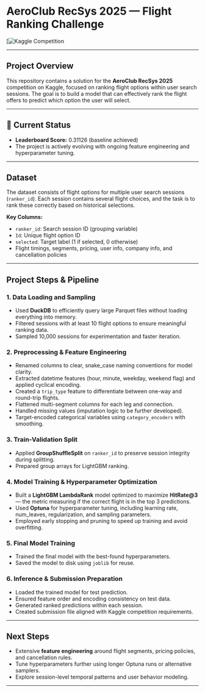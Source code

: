 # AeroClub RecSys 2025 — Flight Ranking Challenge

[![Kaggle Competition](https://www.kaggle.com/competitions/aeroclub-recsys-2025/overview)

---

## Project Overview

This repository contains a solution for the **AeroClub RecSys 2025** competition on Kaggle, focused on ranking flight options within user search sessions. The goal is to build a model that can effectively rank the flight offers to predict which option the user will select.

---

## 🚀 Current Status

* **Leaderboard Score:** 0.31126 (baseline achieved)
* The project is actively evolving with ongoing feature engineering and hyperparameter tuning.

---

## Dataset

The dataset consists of flight options for multiple user search sessions (`ranker_id`). Each session contains several flight choices, and the task is to rank these correctly based on historical selections.

**Key Columns:**

* `ranker_id`: Search session ID (grouping variable)
* `Id`: Unique flight option ID
* `selected`: Target label (1 if selected, 0 otherwise)
* Flight timings, segments, pricing, user info, company info, and cancellation policies

---

## Project Steps & Pipeline

### 1. Data Loading and Sampling

* Used **DuckDB** to efficiently query large Parquet files without loading everything into memory.
* Filtered sessions with at least 10 flight options to ensure meaningful ranking data.
* Sampled 10,000 sessions for experimentation and faster iteration.

### 2. Preprocessing & Feature Engineering

* Renamed columns to clear, snake\_case naming conventions for model clarity.
* Extracted datetime features (hour, minute, weekday, weekend flag) and applied cyclical encoding.
* Created a `trip_type` feature to differentiate between one-way and round-trip flights.
* Flattened multi-segment columns for each leg and connection.
* Handled missing values (imputation logic to be further developed).
* Target-encoded categorical variables using `category_encoders` with smoothing.

### 3. Train-Validation Split

* Applied **GroupShuffleSplit** on `ranker_id` to preserve session integrity during splitting.
* Prepared group arrays for LightGBM ranking.

### 4. Model Training & Hyperparameter Optimization

* Built a **LightGBM LambdaRank** model optimized to maximize **HitRate\@3** — the metric measuring if the correct flight is in the top 3 predictions.
* Used **Optuna** for hyperparameter tuning, including learning rate, num\_leaves, regularization, and sampling parameters.
* Employed early stopping and pruning to speed up training and avoid overfitting.

### 5. Final Model Training

* Trained the final model with the best-found hyperparameters.
* Saved the model to disk using `joblib` for reuse.

### 6. Inference & Submission Preparation

* Loaded the trained model for test prediction.
* Ensured feature order and encoding consistency on test data.
* Generated ranked predictions within each session.
* Created submission file aligned with Kaggle competition requirements.

---

## Next Steps

* Extensive **feature engineering** around flight segments, pricing policies, and cancellation rules.
* Tune hyperparameters further using longer Optuna runs or alternative samplers.
* Explore session-level temporal patterns and user behavior modeling.

---
